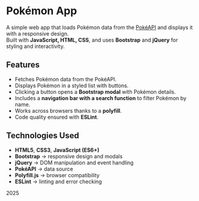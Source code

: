 # Pokémon App

A simple web app that loads Pokémon data from the [PokéAPI](https://pokeapi.co/) and displays it with a responsive design.  
Built with **JavaScript, HTML, CSS**, and uses **Bootstrap** and **jQuery** for styling and interactivity.  

##  Features
- Fetches Pokémon data from the PokéAPI.  
- Displays Pokémon in a styled list with buttons.  
- Clicking a button opens a **Bootstrap modal** with Pokémon details.  
- Includes a **navigation bar with a search function** to filter Pokémon by name.  
- Works across browsers thanks to a **polyfill**.  
- Code quality ensured with **ESLint**.  

##  Technologies Used
- **HTML5**, **CSS3**, **JavaScript (ES6+)**  
- **Bootstrap** → responsive design and modals  
- **jQuery** → DOM manipulation and event handling  
- **PokéAPI** → data source  
- **Polyfill.js** → browser compatibility  
- **ESLint** → linting and error checking  

2025
